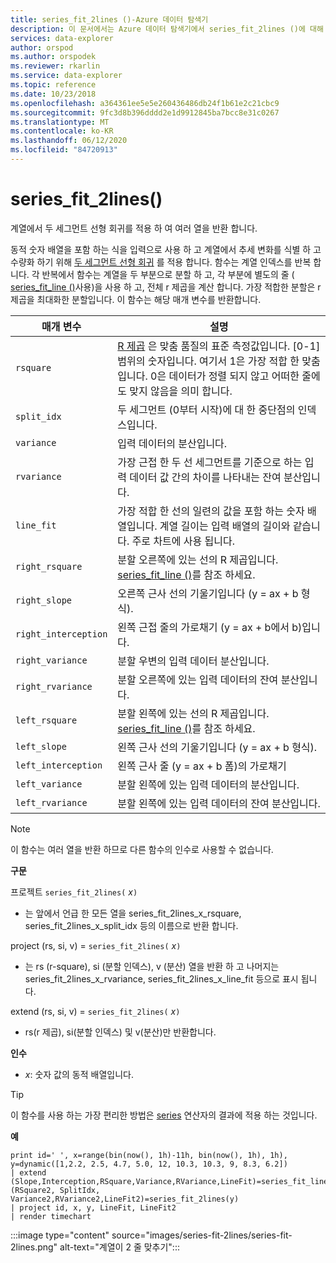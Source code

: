 ```yaml
---
title: series_fit_2lines ()-Azure 데이터 탐색기
description: 이 문서에서는 Azure 데이터 탐색기에서 series_fit_2lines ()에 대해 설명 합니다.
services: data-explorer
author: orspod
ms.author: orspodek
ms.reviewer: rkarlin
ms.service: data-explorer
ms.topic: reference
ms.date: 10/23/2018
ms.openlocfilehash: a364361ee5e5e260436486db24f1b61e2c21cbc9
ms.sourcegitcommit: 9fc3d8b396dddd2e1d9912845ba7bcc8e31c0267
ms.translationtype: MT
ms.contentlocale: ko-KR
ms.lasthandoff: 06/12/2020
ms.locfileid: "84720913"
---
```

# <a name="series_fit_2lines"></a>series_fit_2lines()

계열에서 두 세그먼트 선형 회귀를 적용 하 여 여러 열을 반환 합니다.  

동적 숫자 배열을 포함 하는 식을 입력으로 사용 하 고 계열에서 추세 변화를 식별 하 고 수량화 하기 위해 [두 세그먼트 선형 회귀](https://en.wikipedia.org/wiki/Segmented_regression) 를 적용 합니다. 함수는 계열 인덱스를 반복 합니다. 각 반복에서 함수는 계열을 두 부분으로 분할 하 고, 각 부분에 별도의 줄 ( [series_fit_line ()](series-fit-linefunction.md)사용)을 사용 하 고, 전체 r 제곱을 계산 합니다. 가장 적합한 분할은 r 제곱을 최대화한 분할입니다. 이 함수는 해당 매개 변수를 반환합니다.


|매개 변수  |설명  |
|---------|---------|
|`rsquare`     | [R 제곱](https://en.wikipedia.org/wiki/Coefficient_of_determination) 은 맞춤 품질의 표준 측정값입니다. [0-1] 범위의 숫자입니다. 여기서 1은 가장 적합 한 맞춤입니다. 0은 데이터가 정렬 되지 않고 어떠한 줄에도 맞지 않음을 의미 합니다.        |
|`split_idx`     |   두 세그먼트 (0부터 시작)에 대 한 중단점의 인덱스입니다.      |
|`variance`     | 입력 데이터의 분산입니다.        |
|`rvariance`     | 가장 근접 한 두 선 세그먼트를 기준으로 하는 입력 데이터 값 간의 차이를 나타내는 잔여 분산입니다.        |
|`line_fit`     | 가장 적합 한 선의 일련의 값을 포함 하는 숫자 배열입니다. 계열 길이는 입력 배열의 길이와 같습니다. 주로 차트에 사용 됩니다.        |
|`right_rsquare`     | 분할 오른쪽에 있는 선의 R 제곱입니다. [series_fit_line ()](series-fit-linefunction.md)를 참조 하세요.        |
|`right_slope`     | 오른쪽 근사 선의 기울기입니다 (y = ax + b 형식).         |
|`right_interception`     |  왼쪽 근접 줄의 가로채기 (y = ax + b에서 b)입니다.       |
|`right_variance`    | 분할 우변의 입력 데이터 분산입니다.        |
|`right_rvariance`     | 분할 오른쪽에 있는 입력 데이터의 잔여 분산입니다.        |
|`left_rsquare`     | 분할 왼쪽에 있는 선의 R 제곱입니다. [series_fit_line ()](series-fit-linefunction.md)를 참조 하세요.        |
|`left_slope`    | 왼쪽 근사 선의 기울기입니다 (y = ax + b 형식).        |
|`left_interception`     |   왼쪽 근사 줄 (y = ax + b 폼)의 가로채기      |
|`left_variance`     | 분할 왼쪽에 있는 입력 데이터의 분산입니다.        |
|`left_rvariance`     | 분할 왼쪽에 있는 입력 데이터의 잔여 분산입니다.        |


> [!Note]
> 이 함수는 여러 열을 반환 하므로 다른 함수의 인수로 사용할 수 없습니다.

**구문**

프로젝트 `series_fit_2lines(` *x*`)`
* 는 앞에서 언급 한 모든 열을 series_fit_2lines_x_rsquare, series_fit_2lines_x_split_idx 등의 이름으로 반환 합니다.

project (rs, si, v) = `series_fit_2lines(` *x*`)`
* 는 rs (r-square), si (분할 인덱스), v (분산) 열을 반환 하 고 나머지는 series_fit_2lines_x_rvariance, series_fit_2lines_x_line_fit 등으로 표시 됩니다.

extend (rs, si, v) = `series_fit_2lines(` *x*`)`
* rs(r 제곱), si(분할 인덱스) 및 v(분산)만 반환합니다.
  
**인수**

* *x*: 숫자 값의 동적 배열입니다.  

> [!TIP]
> 이 함수를 사용 하는 가장 편리한 방법은 [series](make-seriesoperator.md) 연산자의 결과에 적용 하는 것입니다.

**예**

<!-- csl: https://help.kusto.windows.net:443/Samples -->
```kusto
print id=' ', x=range(bin(now(), 1h)-11h, bin(now(), 1h), 1h), y=dynamic([1,2.2, 2.5, 4.7, 5.0, 12, 10.3, 10.3, 9, 8.3, 6.2])
| extend (Slope,Interception,RSquare,Variance,RVariance,LineFit)=series_fit_line(y), (RSquare2, SplitIdx, Variance2,RVariance2,LineFit2)=series_fit_2lines(y)
| project id, x, y, LineFit, LineFit2
| render timechart
```

:::image type="content" source="images/series-fit-2lines/series-fit-2lines.png" alt-text="계열이 2 줄 맞추기":::
